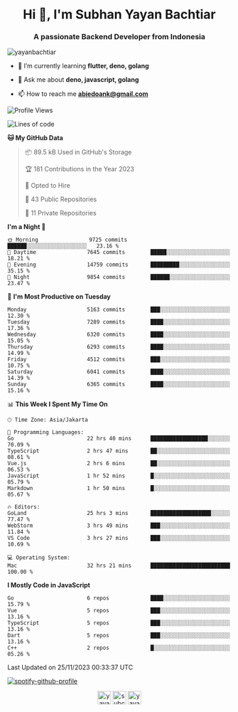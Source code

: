 <h1 align="center">Hi 👋, I'm Subhan Yayan Bachtiar</h1>
<h3 align="center">A passionate Backend Developer from Indonesia</h3>

<p align="left"> <img src="https://komarev.com/ghpvc/?username=yayanbachtiar" alt="yayanbachtiar" /> </p>

- 🌱 I’m currently learning **flutter, deno, golang**

- 💬 Ask me about **deno, javascript, golang**

- 📫 How to reach me **abiedoank@gmail.com**

<!--START_SECTION:waka-->
![Profile Views](http://img.shields.io/badge/Profile%20Views-0-blue)

![Lines of code](https://img.shields.io/badge/From%20Hello%20World%20I%27ve%20Written-45.9%20million%20lines%20of%20code-blue)

**🐱 My GitHub Data** 

> 📦 89.5 kB Used in GitHub's Storage 
 > 
> 🏆 181 Contributions in the Year 2023
 > 
> 💼 Opted to Hire
 > 
> 📜 43 Public Repositories 
 > 
> 🔑 11 Private Repositories 
 > 
**I'm a Night 🦉** 

```text
🌞 Morning                9725 commits        ██████░░░░░░░░░░░░░░░░░░░   23.16 % 
🌆 Daytime                7645 commits        █████░░░░░░░░░░░░░░░░░░░░   18.21 % 
🌃 Evening                14759 commits       █████████░░░░░░░░░░░░░░░░   35.15 % 
🌙 Night                  9854 commits        ██████░░░░░░░░░░░░░░░░░░░   23.47 % 
```
📅 **I'm Most Productive on Tuesday** 

```text
Monday                   5163 commits        ███░░░░░░░░░░░░░░░░░░░░░░   12.30 % 
Tuesday                  7289 commits        ████░░░░░░░░░░░░░░░░░░░░░   17.36 % 
Wednesday                6320 commits        ████░░░░░░░░░░░░░░░░░░░░░   15.05 % 
Thursday                 6293 commits        ████░░░░░░░░░░░░░░░░░░░░░   14.99 % 
Friday                   4512 commits        ███░░░░░░░░░░░░░░░░░░░░░░   10.75 % 
Saturday                 6041 commits        ████░░░░░░░░░░░░░░░░░░░░░   14.39 % 
Sunday                   6365 commits        ████░░░░░░░░░░░░░░░░░░░░░   15.16 % 
```


📊 **This Week I Spent My Time On** 

```text
🕑︎ Time Zone: Asia/Jakarta

💬 Programming Languages: 
Go                       22 hrs 40 mins      ██████████████████░░░░░░░   70.09 % 
TypeScript               2 hrs 47 mins       ██░░░░░░░░░░░░░░░░░░░░░░░   08.61 % 
Vue.js                   2 hrs 6 mins        ██░░░░░░░░░░░░░░░░░░░░░░░   06.53 % 
JavaScript               1 hr 52 mins        █░░░░░░░░░░░░░░░░░░░░░░░░   05.79 % 
Markdown                 1 hr 50 mins        █░░░░░░░░░░░░░░░░░░░░░░░░   05.67 % 

🔥 Editors: 
GoLand                   25 hrs 3 mins       ███████████████████░░░░░░   77.47 % 
WebStorm                 3 hrs 49 mins       ███░░░░░░░░░░░░░░░░░░░░░░   11.84 % 
VS Code                  3 hrs 27 mins       ███░░░░░░░░░░░░░░░░░░░░░░   10.69 % 

💻 Operating System: 
Mac                      32 hrs 21 mins      █████████████████████████   100.00 % 
```

**I Mostly Code in JavaScript** 

```text
Go                       6 repos             ████░░░░░░░░░░░░░░░░░░░░░   15.79 % 
Vue                      5 repos             ███░░░░░░░░░░░░░░░░░░░░░░   13.16 % 
TypeScript               5 repos             ███░░░░░░░░░░░░░░░░░░░░░░   13.16 % 
Dart                     5 repos             ███░░░░░░░░░░░░░░░░░░░░░░   13.16 % 
C++                      2 repos             █░░░░░░░░░░░░░░░░░░░░░░░░   05.26 % 
```




 Last Updated on 25/11/2023 00:33:37 UTC
<!--END_SECTION:waka-->

[![spotify-github-profile](https://spotify-github-profile.vercel.app/api/view?uid=31qtu2k4v3mbxp7clcmm6imuqq6e&cover_image=true&theme=default&show_offline=false&bar_color=53b14f&bar_color_cover=true)](https://github.com/kittinan/spotify-github-profile)


<p align="center">
<a href="https://dev.to/yayanbachtiar" target="blank"><img align="center" src="https://cdn.jsdelivr.net/npm/simple-icons@3.0.1/icons/dev-dot-to.svg" alt="yayanbachtiar" height="30" width="30" /></a>
<a href="https://linkedin.com/in/subchanyayanbachtiar" target="blank"><img align="center" src="https://cdn.jsdelivr.net/npm/simple-icons@3.0.1/icons/linkedin.svg" alt="subchanyayanbachtiar" height="30" width="30" /></a>
<a href="https://codesandbox.com/yayanbachtiar" target="blank"><img align="center" src="https://cdn.jsdelivr.net/npm/simple-icons@3.0.1/icons/codesandbox.svg" alt="yayanbachtiar" height="30" width="30" /></a>
</p>
